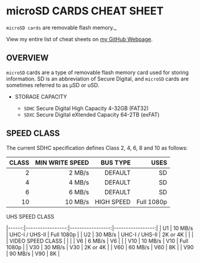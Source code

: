 # microSD CARDS CHEAT SHEET

`microSD cards` are removable flash memory._

View my entire list of cheat sheets on
[my GitHub Webpage](https://jeffdecola.github.io/my-cheat-sheets/).

## OVERVIEW

`microSD` cards are a type of removable flash memory card used for storing information.
SD is an abbreviation of Secure Digital, and `microSD` cards are sometimes referred to
as µSD or uSD.

* STORAGE CAPACITY
  
  * `SDHC` Secure Digital High Capacity	4-32GB (FAT32)
  * `SDXC` Secure Digital eXtended Capacity	64-2TB (exFAT)

## SPEED CLASS

The current SDHC specification defines Class 2, 4, 6, 8 and 10 as follows:

| CLASS |  MIN WRITE SPEED |         BUS TYPE |             USES |
|------:|-----------------:|-----------------:|-----------------:|
|     2 |           2 MB/s |          DEFAULT |               SD |
|     4 |           4 MB/s |          DEFAULT |               SD |
|     6 |           6 MB/s |          DEFAULT |               SD |
|    10 |          10 MB/s |       HIGH SPEED |       Full 1080p |

UHS SPEED CLASS

|------:|-----------------:|-----------------:|-----------------:|
|    U1 |          10 MB/s |   UHC-I / UHS-II |       Full 1080p |
|    U2 |          30 MB/s |   UHC-I / UHS-II |         2K or 4K |
|                                                                |
| VIDEO SPEED CLASS                                              |
|                                                                |
|    V6 |           6 MB/s |               V6 |                  |
|   V10 |          10 MB/s |              V10 |       Full 1080p |
|   V30 |          30 MB/s |              V30 |         2K or 4K |
|   V60 |          60 MB/s |              V60 |               8K |
|   V90 |          90 MB/s |              V90 |               8K |
